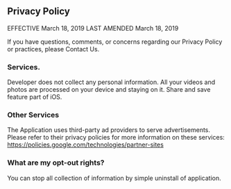

## Privacy Policy
EFFECTIVE March 18, 2019
LAST AMENDED March 18, 2019 


If you have questions, comments, or concerns regarding our Privacy Policy or practices, please Contact Us.

### Services.
Developer does not collect any personal information. All your videos and photos are processed on your device and staying on it. Share and save feature part of iOS. 

### Other Services
The Application uses third-party ad providers to serve advertisements. Please refer to their privacy policies for more information on these services: https://policies.google.com/technologies/partner-sites

### What are my opt-out rights?
You can stop all collection of information by simple uninstall of application. 
